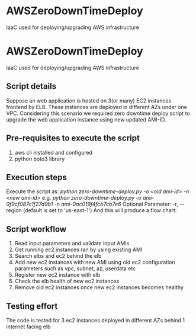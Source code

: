 # AWSZeroDownTimeDeploy
IaaC used for deploying/upgrading AWS infrastructure

# AWSZeroDownTimeDeploy
IaaC used for deploying/upgrading AWS infrastructure

## Script details

Suppose an web application is hosted on 3(or many) EC2 instances frontend by ELB. These instances are deployed in different AZs under one VPC. Considering this scenario we required zero downtime deploy script to upgrade the web application instance using new updated AMI-ID.

## Pre-requisites to execute the script
1. aws cli installed and configured
2. python boto3 library

## Execution steps
Execute the script as:
	*python zero-downtime-deploy.py -o \<old ami-id\> -n \<new ami-id\>*
	e.g.
	*python zero-downtime-deploy.py -o ami-0f9cf087c1f27d9b1 -n ami-0ac019f4fcb7cb7e6*
Optional Parameter: -r, --region (default is set to 'us-east-1')
And this will produce a flow chart:

## Script workflow
1. Read input parameters and validate input AMIs 
2. Get running ec2 instances ran by using existing AMI
3. Search elbs and ec2 behind the elb 
4. Add new ec2 instances with new AMI using old ec2 configuration parameters such as vpc, subnet, az, userdata etc
5. Register new ec2 instance with elb
6. Check the elb health of new ec2 instances 
7. Remove old ec2 instances once new ec2 instances becomes healthy 

## Testing effort
The code is tested for 3 ec2 instances deployed in different AZs behind 1 internet facing elb 
